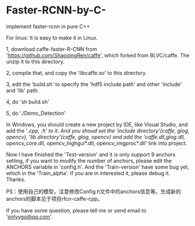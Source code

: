 # Faster-RCNN-by-C-
implement faster-rcnn in pure C++

For linux: It is easy to make it in Linux. 

1, download caffe-faster-R-CNN from 'https://github.com/ShaoqingRen/caffe', which forked from BLVC/caffe. The unzip it to this directory.

2, compile that, and copy the 'libcaffe.so' to this directory.

3, edit the 'build.sh' to specify the 'hdf5 include path' and other 'include' and 'lib' path. 

4, do 'sh build.sh'

5, do './Demo_Detection'

In Windows, you should create a new project by IDE, like Visual Studio, and add the '*.cpp, *.h' to it. And you shoud set the 'include directory'(caffe, glog, opencv), 'lib directory'(caffe, glog, opencv) and add the 'caffe.dll,glog*.dll, 
opencv_core*.dll, opencv_highgui*.dll, opencv_imgproc*.dll' link into project.

Now I have finished the 'Test-version' and it is only support 9 anchors setting, if you want to modify the number of anchors, please edit the ANCHORS variable in 'config.h'. And the 'Train-version' have some bug yet, which in the 'Train_alpha'. If you are in interested it, please debug it. Thanks.


PS：使用自己的模型，注意修改Config.h文件中的anchors信息等。生成新的anchors的脚本见于项目rfcn-caffe-cpp。

If you have some question, please tell me or send email to 'onlyygo@qq.com'.
